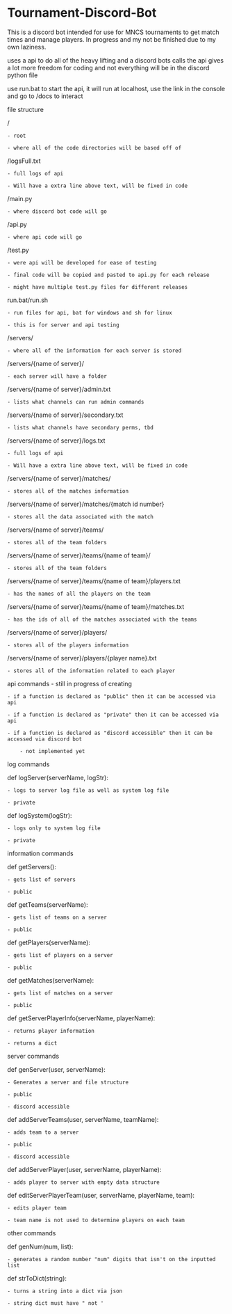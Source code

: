 # Tournament-Discord-Bot
This is a discord bot intended for use for MNCS tournaments to get match times and manage players. In progress and my not be finished due to my own laziness.


uses a api to do all of the heavy lifting and a discord bots calls the api
gives a lot more freedom for coding and not everything will be in the discord python file


use run.bat to start the api, it will run at localhost, use the link in the console and go to /docs to interact



file structure

/    

	- root
	
	- where all of the code directories will be based off of

/logsFull.txt  

	- full logs of api

    - Will have a extra line above text, will be fixed in code

/main.py  

	- where discord bot code will go

/api.py     

	- where api code will go

/test.py       

	- were api will be developed for ease of testing
	
	- final code will be copied and pasted to api.py for each release
	
	- might have multiple test.py files for different releases
													 
run.bat/run.sh

	- run files for api, bat for windows and sh for linux
	
	- this is for server and api testing
													 
/servers/   

	- where all of the information for each server is stored

/servers/{name of server}/         

	- each server will have a folder
	
/servers/{name of server}/admin.txt        

	- lists what channels can run admin commands
	
/servers/{name of server}/secondary.txt   

	- lists what channels have secondary perms, tbd

/servers/{name of server}/logs.txt 

	- full logs of api

    - Will have a extra line above text, will be fixed in code

/servers/{name of server}/matches/          

	- stores all of the matches information
	
/servers/{name of server}/matches/{match id number}   

	- stores all the data associated with the match

/servers/{name of server}/teams/                   

	- stores all of the team folders
	
/servers/{name of server}/teams/{name of team}/           

	- stores all of the team folders
	
/servers/{name of server}/teams/{name of team}/players.txt    

	- has the names of all the players on the team
	
/servers/{name of server}/teams/{name of team}/matches.txt    

	- has the ids of all of the matches associated with the teams

/servers/{name of server}/players/  

	- stores all of the players information
	
/servers/{name of server}/players/{player name}.txt   

	- stores all of the information related to each player



api commands - still in progress of creating

    - if a function is declared as "public" then it can be accessed via api

    - if a function is declared as "private" then it can be accessed via api

    - if a function is declared as "discord accessible" then it can be accessed via discord bot

        - not implemented yet


log commands 

def logServer(serverName, logStr): 

    - logs to server log file as well as system log file

    - private


def logSystem(logStr): 

    - logs only to system log file

    - private


information commands

def getServers(): 

    - gets list of servers

    - public

def getTeams(serverName): 

    - gets list of teams on a server

    - public

def getPlayers(serverName): 

    - gets list of players on a server

    - public

def getMatches(serverName): 
    
    - gets list of matches on a server

    - public

def getServerPlayerInfo(serverName, playerName): 

    - returns player information
    
    - returns a dict



server commands

def genServer(user, serverName): 

    - Generates a server and file structure

    - public

    - discord accessible

def addServerTeams(user, serverName, teamName): 

    - adds team to a server

    - public

    - discord accessible

def addServerPlayer(user, serverName, playerName): 

    - adds player to server with empty data structure

def editServerPlayerTeam(user, serverName, playerName, team): 

    - edits player team
    
    - team name is not used to determine players on each team


other commands 

def genNum(num, list): 

    - generates a random number "num" digits that isn't on the inputted list

def strToDict(string): 

    - turns a string into a dict via json

    - string dict must have " not '